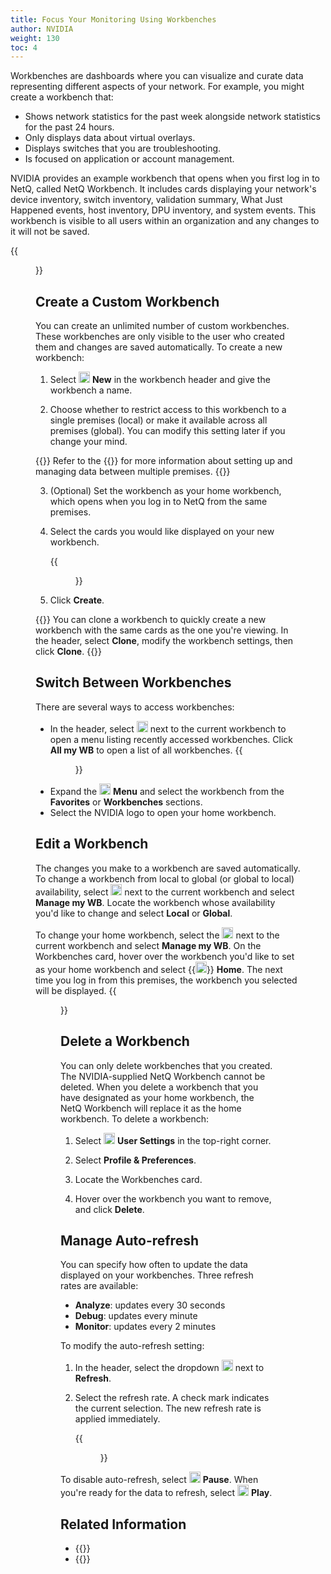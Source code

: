 ```yaml
---
title: Focus Your Monitoring Using Workbenches
author: NVIDIA
weight: 130
toc: 4
---
```

Workbenches are dashboards where you can visualize and curate data representing different aspects of your network. For example, you might create a workbench that:

- Shows network statistics for the past week alongside network statistics for the past 24 hours.
- Only displays data about virtual overlays.
- Displays switches that you are troubleshooting.
- Is focused on application or account management.

NVIDIA provides an example workbench that opens when you first log in to NetQ, called NetQ Workbench. It includes cards displaying your network's device inventory, switch inventory, validation summary, What Just Happened events, host inventory, DPU inventory, and system events. This workbench is visible to all users within an organization and any changes to it will not be saved.

{{<figure src="/images/netq/default-wb-460.png" alt="default netq workbench" width="1000">}}

## Create a Custom Workbench

You can create an unlimited number of custom workbenches. These workbenches are only visible to the user who created them and changes are saved automatically. To create a new workbench:

1. Select <img src="https://icons.cumulusnetworks.com/01-Interface-Essential/43-Remove-Add/add-circle.svg" alt="add icon" height="18" width="18"/> **New** in the workbench header and give the workbench a name.

2. Choose whether to restrict access to this workbench to a single premises (local) or make it available across all premises (global). You can modify this setting later if you change your mind.

{{<notice tip>}}
Refer to the {{<link title="Configure Premises" text="premises management chapter">}} for more information about setting up and managing data between multiple premises.
{{</notice>}}

3. (Optional) Set the workbench as your home workbench, which opens when you log in to NetQ from the same premises.

4. Select the cards you would like displayed on your new workbench.

      {{<figure src="/images/netq/new-wb-470.png" alt="interface displaying the cards a user can select to add to their workbench" width="800">}}

4. Click **Create**.

{{<notice tip>}}
You can clone a workbench to quickly create a new workbench with the same cards as the one you're viewing. In the header, select <b>Clone</b>, modify the workbench settings, then click <b>Clone</b>.
{{</notice>}}

## Switch Between Workbenches

There are several ways to access workbenches:

- In the header, select <img src="https://icons.cumulusnetworks.com/52-Arrows-Diagrams/01-Arrows/arrow-button-down-2.svg" width="18"/> next to the current workbench to open a menu listing recently accessed workbenches. Click **All my WB** to open a list of all workbenches.
{{<figure src="/images/netq/expanded-wb-470.png" alt="list of available workbenches" width="250">}}
- Expand the <img src="https://icons.cumulusnetworks.com/01-Interface-Essential/03-Menu/navigation-menu.svg" width="18"/> **Menu** and select the workbench from the **Favorites** or **Workbenches** sections.
- Select the NVIDIA logo to open your home workbench.

## Edit a Workbench

The changes you make to a workbench are saved automatically. To change a workbench from local to global (or global to local) availability, select <img src="https://icons.cumulusnetworks.com/52-Arrows-Diagrams/01-Arrows/arrow-button-down-2.svg" width="18"/> next to the current workbench and select **Manage my WB**. Locate the workbench whose availability you'd like to change and select **Local** or **Global**.

To change your home workbench, select the <img src="https://icons.cumulusnetworks.com/52-Arrows-Diagrams/01-Arrows/arrow-button-down-2.svg" width="18"/> next to the current workbench and select **Manage my WB**. On the Workbenches card, hover over the workbench you'd like to set as your home workbench and select {{<img src="/images/netq/home-workbench.png" width="18px">}} **Home**. The next time you log in from this premises, the workbench you selected will be displayed.
{{<figure src="/images/netq/new-home-wb-470.png" alt="" width="900">}}

## Delete a Workbench

You can only delete workbenches that you created. The NVIDIA-supplied NetQ Workbench cannot be deleted. When you delete a workbench that you have designated as your home workbench, the NetQ Workbench will replace it as the home workbench. To delete a workbench:

1. Select <img src="https://icons.cumulusnetworks.com/17-Users/19-Natural-Close%20Up-Single%20User-Man/single-man-circle.svg" alt="profile icon" height="18" width="18"/> **User Settings** in the top-right corner.

2. Select **Profile & Preferences**.

3. Locate the Workbenches card.

4. Hover over the workbench you want to remove, and click **Delete**.

## Manage Auto-refresh

You can specify how often to update the data displayed on your workbenches. Three refresh rates are available:

- **Analyze**: updates every 30 seconds
- **Debug**: updates every minute
- **Monitor**: updates every 2 minutes

To modify the auto-refresh setting:

1. In the header, select the dropdown <img src="https://icons.cumulusnetworks.com/52-Arrows-Diagrams/01-Arrows/arrow-button-down-2.svg" width="18"/> next to **Refresh**.

2. Select the refresh rate. A check mark indicates the current selection. The new refresh rate is applied immediately. 

    {{<figure src="/images/netq/refresh-rate-470.png" alt="refresh rate dropdown listng rate options of 30 seconds, 1 minute, and 2 minutes" width="250">}}

To disable auto-refresh, select <img src="https://icons.cumulusnetworks.com/01-Interface-Essential/42-Multimedia-Controls/button-pause.svg" alt="pause icon" width="18"/> **Pause**. When you're ready for the data to refresh, select <img src="https://icons.cumulusnetworks.com/01-Interface-Essential/42-Multimedia-Controls/button-play-1.svg" alt="play icon" width="18"/> **Play**.

## Related Information

- {{<link title="Configure Premises" text="Configure Premises">}}
- {{<link title="Access Data with Cards" text="Acess Data with Cards">}}